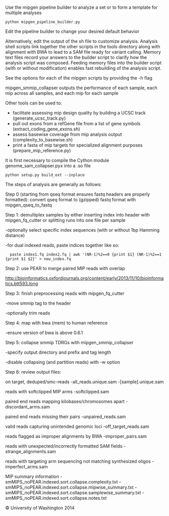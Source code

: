 Use the mipgen pipeline builder to analyze a set or to form a template for multiple analyses

```
python mipgen_pipeline_builder.py
```

Edit the pipeline builder to change your desired default behavior

Alternatively, edit the output of the sh file to customize analysis. Analysis shell scripts link together the other scripts in the tools directory along with alignment with BWA to lead to a SAM file ready for variant calling. Memory text files record your answers to the builder script to clarify how the analysis script was composed. Feeding memory files into the builder script (with or without modification) enables fast rebuilding of the analysis script.

See the options for each of the mipgen scripts by providing the -h flag

mipgen_smmip_collapser outputs the performance of each sample, each mip across all samples, and each mip for each sample

Other tools can be used to:
- facilitate assessing mip design quality by building a UCSC track (generate_ucsc_track.py)
- pull out exons from a refGene file from a list of gene symbols (extract_coding_gene_exons.sh)
- assess basewise coverage from mip analysis output (complexity_to_basewise.sh)
- print a fasta of mip targets for specialized alignment purposes (prepare_mip_reference.py)

It is first necessary to compile the Cython module genome_sam_collapser.pyx into a .so file

```
python setup.py build_ext --inplace
```

The steps of analysis are generally as follows:

Step 0 (starting from qseq format ensures fastq headers are properly formatted):
convert qseq format to (gzipped) fastq format with mipgen_qseq_to_fastq

Step 1:
demultiplex samples by either inserting index into header with mipgen_fq_cutter or splitting runs into one file per sample

-optionally select specific index sequences (with or without 1bp Hamming distance)

-for dual indexed reads, paste indices together like so:

```
  paste index1.fq index2.fq | awk '(NR-1)%2==0 {print $1} (NR-1)%2==1 {print $1 $2}' > new_index.fq
```

Step 2:
use PEAR to merge paired MIP reads with overlap

http://bioinformatics.oxfordjournals.org/content/early/2013/11/10/bioinformatics.btt593.long

Step 3:
finish preprocessing reads with mipgen_fq_cutter

-move smmip tag to the header

-optionally trim reads

Step 4:
map with bwa (mem) to human reference

-ensure version of bwa is above 0.6.1

Step 5:
collapse smmip TDRGs with mipgen_smmip_collapser

-specify output directory and prefix and tag length

-disable collapsing (and partition reads) with -w option

Step 6:
review output files:

on target, deduped/smc-reads
-all_reads.unique.sam
-[sample].unique.sam

reads with softclipped MIP arms
-softclipped.sam

paired end reads mapping kilobases/chromosomes apart
-discordant_arms.sam

paired end reads missing their pairs
-unpaired_reads.sam

valid reads capturing unintended genomic loci
-off_target_reads.sam

reads flagged as improper alignments by BWA
-improper_pairs.sam

reads with unexpected/incorrectly formatted SAM fields
-strange_alignments.sam

reads with targeting arm sequencing not matching synthesized oligos
-imperfect_arms.sam

MIP summary information
-smMIPS_noPEAR.indexed.sort.collapse.complexity.txt
-smMIPS_noPEAR.indexed.sort.collapse.mipwise_summary.txt
-smMIPS_noPEAR.indexed.sort.collapse.samplewise_summary.txt
-smMIPS_noPEAR.indexed.sort.collapse.notes.txt

© University of Washington 2014
